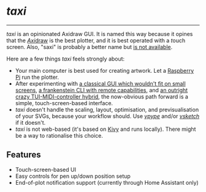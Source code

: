 # *taxi*

---

*taxi* is an opinionated Axidraw GUI. It is named this way because it opines that the [*Axi*draw](https://axidraw.com) is the best plotter, and it is best operated with a *t*ouch screen. Also, "saxi" is probably a better name but [is not available](https://github.com/nornagon/saxi).

Here are a few things *taxi* feels strongly about:
* Your main computer is best used for creating artwork. Let a [Raspberry Pi](https://www.raspberrypi.org) run the plotter.
* After experimenting with [a classical GUI which wouldn't fit on small screens](https://github.com/abey79/axigui), [a frankenstein CLI with remote capabilities](https://github.com/abey79/plottertools/tree/main/raxicli), and [an outright crazy TUI-MIDI-controller hybrid](https://github.com/abey79/plottertools/tree/main/aximix), the now-obvious path forward is a simple, touch-screen-based interface. 
* *taxi* doesn't handle the scaling, layout, optimisation, and previsualisation of your SVGs, because your workflow should. Use [*vpype*](https://github.com/abey79/vpype) and/or [*vsketch*](https://github.com/abey79/vsketch) if it doesn't.
* *taxi* is not web-based (it's based on [Kivy](https://kivy.org/) and runs locally). There might be a way to rationalise this choice.


## Features

* Touch-screen-based UI
* Easy controls for pen up/down position setup
* End-of-plot notification support (currently through Home Assistant only)